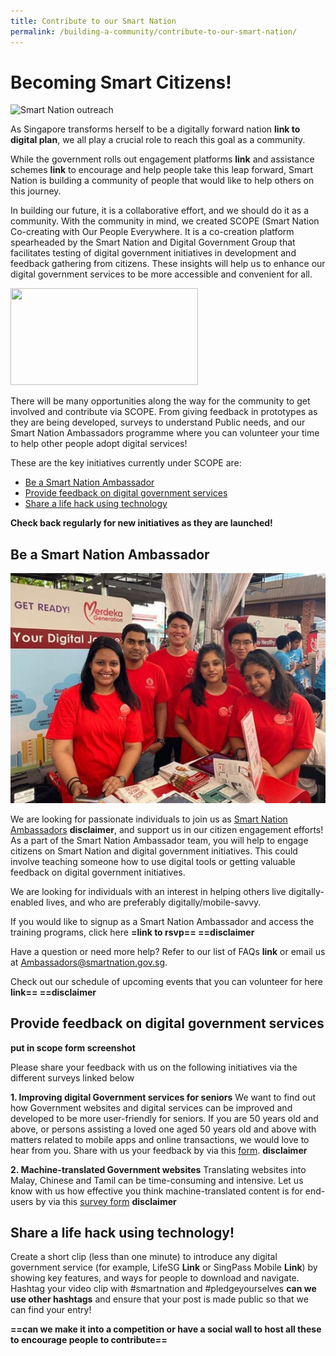 ```yaml
---
title: Contribute to our Smart Nation
permalink: /building-a-community/contribute-to-our-smart-nation/
---
```


# Becoming Smart Citizens!

![Smart Nation outreach](/images/SNA-outreach.jpg)

As Singapore transforms herself to be a digitally forward nation **link to digital plan**, we all play a crucial role to reach this goal as a community.

While the government rolls out engagement platforms **link** and assistance schemes **link** to encourage and help people take this leap forward, Smart Nation is building a community of people that would like to help others on this journey.

In building our future, it is a collaborative effort, and we should do it as a community. With the community in mind, we created SCOPE (Smart Nation Co-creating with Our People Everywhere. It is a co-creation platform spearheaded by the Smart Nation and Digital Government Group that facilitates testing of digital government initiatives in development and feedback gathering from citizens. These insights will help us to enhance our digital government services to be more accessible and convenient for all.

<img src="/images/scope-logo.png" style="width:300px;height:155px;float:centre;">

There will be many opportunities along the way for the community to get involved and contribute via SCOPE. From giving feedback in prototypes as they are being developed, surveys to understand Public needs, and our Smart Nation Ambassadors programme where you can volunteer your time to help other people adopt digital services!

These are the key initiatives currently under SCOPE are:

- [Be a Smart Nation Ambassador](#Be-a-Smart-Nation-Ambassador)
- [Provide feedback on digital government services](#Provide-feedback-on-digital-government-services)
- [Share a life hack using technology](#Share-a-life-hack-using-technology!)

**Check back regularly for new initiatives as they are launched!**

## Be a Smart Nation Ambassador

<img src="/images/SNA-team.png" class="center"><br>


We are looking for passionate individuals to join us as [Smart Nation Ambassadors](https://www.volunteer.sg/volunteer/agencies/agency_details?code=SmartNation) **disclaimer**, and support us in our citizen engagement efforts! As a part of the Smart Nation Ambassador team, you will help to engage citizens on Smart Nation and digital government initiatives. This could involve teaching someone how to use digital tools or getting valuable feedback on digital government initiatives.

We are looking for individuals with an interest in helping others live digitally-enabled lives, and who are preferably digitally/mobile-savvy.

If you would like to signup as a Smart Nation Ambassador and access the training programs, click here **=link to rsvp== ==disclaimer**

Have a question or need more help? Refer to our list of FAQs **link** or email us at [Ambassadors@smartnation.gov.sg](mailto:Ambassadors@smartnation.gov.sg).

Check out our schedule of upcoming events that you can volunteer for here **link== ==disclaimer**

## Provide feedback on digital government services

**put in scope form screenshot**

Please share your feedback with us on the following initiatives via the different surveys linked below

**1. Improving digital Government services for seniors**
We want to find out how Government websites and digital services can be improved and developed to be more user-friendly for seniors. If you are 50 years old and above, or persons assisting a loved one aged 50 years old and above with matters related to mobile apps and online transactions, we would love to hear from you. Share with us your feedback by via this [form](https://www.research.net/r/Digital4seniors). **disclaimer**

**2. Machine-translated Government websites**
Translating websites into Malay, Chinese and Tamil can be time-consuming and intensive. Let us know with us how effective you think machine-translated content is for end-users by via this [survey form](https://www.research.net/r/MultilanguageGovt) **disclaimer**

## Share a life hack using technology!

Create a short clip (less than one minute) to introduce any digital government service (for example, LifeSG **Link** or SingPass Mobile **Link**) by showing key features, and ways for people to download and navigate. Hashtag your video clip with #smartnation and #pledgeyourselves **can we use other hashtags** and ensure that your post is made public so that we can find your entry!

**==can we make it into a competition or have a social wall to host all these to encourage people to contribute==**
